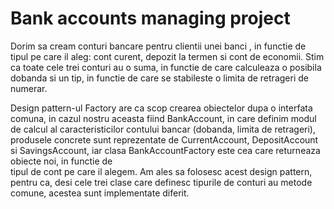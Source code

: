 <h1>Bank accounts managing project</h1>

Dorim sa cream conturi bancare pentru clientii unei banci , in functie de tipul pe care il aleg: cont curent, depozit la termen 
si cont de economii. Stim ca toate cele trei conturi au o suma, in functie de care calculeaza o posibila dobanda si un tip, in 
functie de care se stabileste o limita de retrageri de numerar.

Design pattern-ul Factory are ca scop crearea obiectelor dupa o interfata comuna, in cazul nostru aceasta fiind BankAccount, in
care  definim modul de calcul al caracteristicilor contului bancar (dobanda, limita de retrageri), produsele concrete sunt reprezentate
de CurrentAccount, DepositAccount si SavingsAccount, iar clasa BankAccountFactory este cea care returneaza obiecte noi, in functie de  
tipul de cont pe care il alegem. Am ales sa folosesc acest design pattern, pentru ca, desi cele trei clase care definesc tipurile de 
conturi au metode comune, acestea sunt implementate diferit. 
